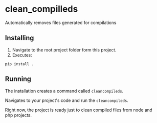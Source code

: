 # clean_compilleds

Automatically removes files generated for compilations

## Installing

1. Navigate to the root project folder form this project.
2. Executes:
```
pip install .
```

## Running

The installation creates a command called `cleancompileds`.

Navigates to your project's code and run the `cleancompileds`.

Right now, the project is ready just to clean compiled files from node and php projects.
